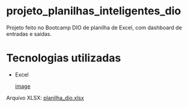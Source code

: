 # projeto_planilhas_inteligentes_dio
Projeto feito no Bootcamp DIO de planilha de Excel, com dashboard de entradas e saídas.

# Tecnologias utilizadas
- Excel

  [image](https://github.com/user-attachments/assets/10f70052-7b0f-4f5d-b7fc-8742df690f55)



Arquivo XLSX: [planilha_dio.xlsx](https://github.com/user-attachments/files/18327409/planilha_dio.xlsx)
